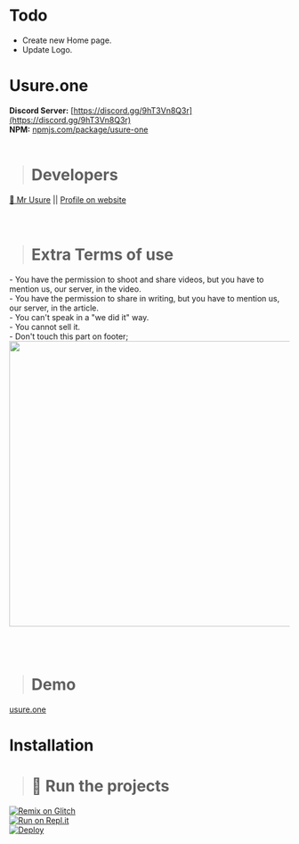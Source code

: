 
# Todo

* Create new Home page.
* Update Logo.

# Usure.one
**Discord Server:** [https://discord.gg/9hT3Vn8Q3r](https://discord.gg/9hT3Vn8Q3r)<br>
**NPM:** [npmjs.com/package/usure-one](https://www.npmjs.com/package/usure-one)<br>
<br>
> # Developers
<a href="https://github.com/mrusure">👤 Mr Usure</a> || [Profile on website](https://usure.one/user/847213179142799452)<br> 
<br><br>
> # Extra Terms of use
<a>- You have the permission to shoot and share videos, but you have to mention us, our server, in the video.</a><br>
<a>- You have the permission to share in writing, but you have to mention us, our server, in the article.</a><br>
<a>- You can't speak in a "we did it" way.</a><br>
<a>- You cannot sell it.</a><br>
<a>- Don't touch this part on footer;</a><br>
<img width="512" src="https://cdn.discordapp.com/attachments/868783395860267016/872962816095694898/Capture.PNG">

<br><br>
> # Demo
<a href="https://usure.one">usure.one</a>
<br>

# Installation


> # 💨 Run the projects
[![Remix on Glitch](https://cdn.glitch.com/2703baf2-b643-4da7-ab91-7ee2a2d00b5b%2Fremix-button.svg)](https://glitch.com/edit/#!/import/github/usure-one/usure)<br>
[![Run on Repl.it](https://repl.it/badge/github/vcodes-xyz/bot-list)](https://repl.it/github/usure-one/usure)<br>
[![Deploy](https://www.herokucdn.com/deploy/button.svg)](https://heroku.com/deploy?template=https://github.com/usure-one/usure)
